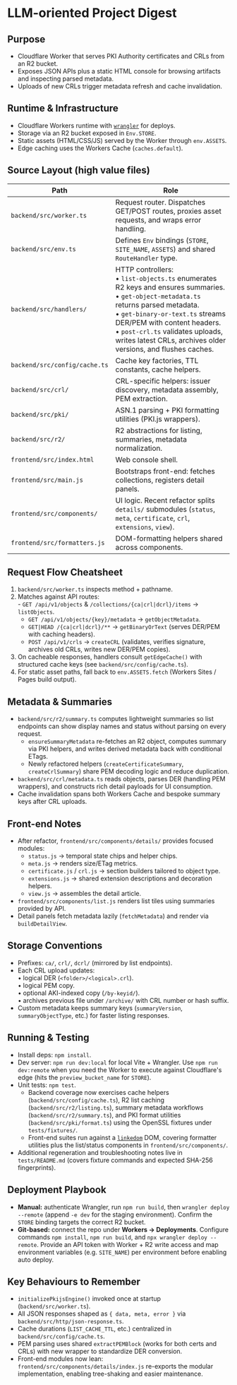 # LLM-oriented Project Digest

## Purpose
- Cloudflare Worker that serves PKI Authority certificates and CRLs from an R2 bucket.
- Exposes JSON APIs plus a static HTML console for browsing artifacts and inspecting parsed metadata.
- Uploads of new CRLs trigger metadata refresh and cache invalidation.

## Runtime & Infrastructure
- Cloudflare Workers runtime with [`wrangler`](https://developers.cloudflare.com/workers/wrangler/) for deploys.
- Storage via an R2 bucket exposed in `Env.STORE`.
- Static assets (HTML/CSS/JS) served by the Worker through `env.ASSETS`.
- Edge caching uses the Workers Cache (`caches.default`).

## Source Layout (high value files)
| Path | Role |
| --- | --- |
| `backend/src/worker.ts` | Request router. Dispatches GET/POST routes, proxies asset requests, and wraps error handling. |
| `backend/src/env.ts` | Defines `Env` bindings (`STORE`, `SITE_NAME`, `ASSETS`) and shared `RouteHandler` type. |
| `backend/src/handlers/` | HTTP controllers:<br/>• `list-objects.ts` enumerates R2 keys and ensures summaries.<br/>• `get-object-metadata.ts` returns parsed metadata.<br/>• `get-binary-or-text.ts` streams DER/PEM with content headers.<br/>• `post-crl.ts` validates uploads, writes latest CRLs, archives older versions, and flushes caches. |
| `backend/src/config/cache.ts` | Cache key factories, TTL constants, cache helpers. |
| `backend/src/crl/` | CRL-specific helpers: issuer discovery, metadata assembly, PEM extraction. |
| `backend/src/pki/` | ASN.1 parsing + PKI formatting utilities (PKI.js wrappers). |
| `backend/src/r2/` | R2 abstractions for listing, summaries, metadata normalization. |
| `frontend/src/index.html` | Web console shell. |
| `frontend/src/main.js` | Bootstraps front-end: fetches collections, registers detail panels. |
| `frontend/src/components/` | UI logic. Recent refactor splits `details/` submodules (`status`, `meta`, `certificate`, `crl`, `extensions`, `view`). |
| `frontend/src/formatters.js` | DOM-formatting helpers shared across components. |

## Request Flow Cheatsheet
1. `backend/src/worker.ts` inspects method + pathname.
2. Matches against API routes:<br/>   - `GET /api/v1/objects` & `/collections/{ca|crl|dcrl}/items` → `listObjects`.
   - `GET /api/v1/objects/{key}/metadata` → `getObjectMetadata`.
   - `GET|HEAD /{ca|crl|dcrl}/**` → `getBinaryOrText` (serves DER/PEM with caching headers).
   - `POST /api/v1/crls` → `createCRL` (validates, verifies signature, archives old CRLs, writes new DER/PEM copies).
3. On cacheable responses, handlers consult `getEdgeCache()` with structured cache keys (see `backend/src/config/cache.ts`).
4. For static asset paths, fall back to `env.ASSETS.fetch` (Workers Sites / Pages build output).

## Metadata & Summaries
- `backend/src/r2/summary.ts` computes lightweight summaries so list endpoints can show display names and status without parsing on every request.
  - `ensureSummaryMetadata` re-fetches an R2 object, computes summary via PKI helpers, and writes derived metadata back with conditional ETags.
  - Newly refactored helpers (`createCertificateSummary`, `createCrlSummary`) share PEM decoding logic and reduce duplication.
- `backend/src/crl/metadata.ts` reads objects, parses DER (handling PEM wrappers), and constructs rich detail payloads for UI consumption.
- Cache invalidation spans both Workers Cache and bespoke summary keys after CRL uploads.

## Front-end Notes
- After refactor, `frontend/src/components/details/` provides focused modules:
  - `status.js` → temporal state chips and helper chips.
  - `meta.js` → renders size/ETag metrics.
  - `certificate.js` / `crl.js` → section builders tailored to object type.
  - `extensions.js` → shared extension descriptions and decoration helpers.
  - `view.js` → assembles the detail article.
- `frontend/src/components/list.js` renders list tiles using summaries provided by API.
- Detail panels fetch metadata lazily (`fetchMetadata`) and render via `buildDetailView`.

## Storage Conventions
- Prefixes: `ca/`, `crl/`, `dcrl/` (mirrored by list endpoints).
- Each CRL upload updates:<br/>  • logical DER (`<folder>/<logical>.crl`).<br/>  • logical PEM copy.<br/>  • optional AKI-indexed copy (`/by-keyid/`).<br/>  • archives previous file under `/archive/` with CRL number or hash suffix.
- Custom metadata keeps summary keys (`summaryVersion`, `summaryObjectType`, etc.) for faster listing responses.

## Running & Testing
- Install deps: `npm install`.
- Dev server: `npm run dev:local` for local Vite + Wrangler. Use `npm run dev:remote` when you need the Worker to execute against Cloudflare's edge (hits the `preview_bucket_name` for `STORE`).
- Unit tests: `npm test`.
  - Backend coverage now exercises cache helpers (`backend/src/config/cache.ts`), R2 list caching (`backend/src/r2/listing.ts`), summary metadata workflows (`backend/src/r2/summary.ts`), and PKI format utilities (`backend/src/pki/format.ts`) using the OpenSSL fixtures under `tests/fixtures/`.
  - Front-end suites run against a [`linkedom`](https://github.com/WebReflection/linkedom) DOM, covering formatter utilities plus the list/status components in `frontend/src/components/`.
- Additional regeneration and troubleshooting notes live in `tests/README.md` (covers fixture commands and expected SHA-256 fingerprints).

## Deployment Playbook
- **Manual:** authenticate Wrangler, run `npm run build`, then `wrangler deploy --remote` (append `-e dev` for the staging environment). Confirm the `STORE` binding targets the correct R2 bucket.
- **Git-based:** connect the repo under **Workers → Deployments**. Configure commands `npm install`, `npm run build`, and `npx wrangler deploy --remote`. Provide an API token with Worker + R2 write access and map environment variables (e.g. `SITE_NAME`) per environment before enabling auto deploy.

## Key Behaviours to Remember
- `initializePkijsEngine()` invoked once at startup (`backend/src/worker.ts`).
- All JSON responses shaped as `{ data, meta, error }` via `backend/src/http/json-response.ts`.
- Cache durations (`LIST_CACHE_TTL`, etc.) centralized in `backend/src/config/cache.ts`.
- PEM parsing uses shared `extractPEMBlock` (works for both certs and CRLs) with new wrapper to standardize DER conversion.
- Front-end modules now lean: `frontend/src/components/details/index.js` re-exports the modular implementation, enabling tree-shaking and easier maintenance.
